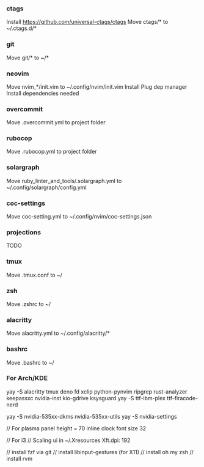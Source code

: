 ### ctags
Install https://github.com/universal-ctags/ctags
Move ctags/* to ~/.ctags.d/*

### git
Move git/* to ~/*

### neovim
Move nvim_*/init.vim to ~/.config/nvim/init.vim
Install Plug dep manager
Install dependencies needed

### overcommit
Move .overcommit.yml to project folder

### rubocop
Move .rubocop.yml to project folder

### solargraph
Move ruby_linter_and_tools/.solargraph.yml to ~/.config/solargraph/config.yml

### coc-settings
Move coc-setting.yml to ~/.config/nvim/coc-settings.json

### projections
TODO

### tmux
Move .tmux.conf to ~/

### zsh
Move .zshrc to ~/

### alacritty
Move alacritty.yml to ~/.config/alacritty/*

### bashrc
Move .bashrc to ~/

### For Arch/KDE
yay -S alacritty tmux deno fd xclip python-pynvim ripgrep rust-analyzer keepassxc
    nvidia-inst kio-gdrive ksysguard
yay -S ttf-ibm-plex ttf-firacode-nerd

yay -S nvidia-535xx-dkms nvidia-535xx-utils
yay -S nvidia-settings

// For plasma
panel height = 70
inline clock font size 32

// For i3
// Scaling ui
in ~/.Xresources
Xft.dpi: 192

// install fzf via git
// install libinput-gestures (for X11)
// install oh my zsh
// install rvm
